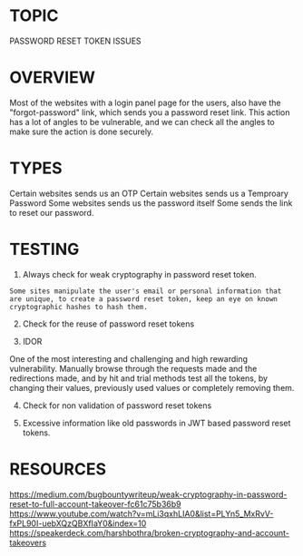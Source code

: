 # TOPIC
PASSWORD RESET TOKEN ISSUES

# OVERVIEW
Most of the websites with a login panel page for the users, also have the "forgot-password" link, which sends you a password reset link.
This action has a lot of angles to be vulnerable, and we can check all the angles to make sure the action is done securely.

# TYPES
Certain websites sends us an OTP
Certain websites sends us a Temproary Password
Some websites sends us the password itself
Some sends the link to reset our password.

# TESTING
1) Always check for weak cryptography in password reset token.

```
Some sites manipulate the user's email or personal information that are unique, to create a password reset token, keep an eye on known cryptographic hashes to hash them.
```

2) Check for the reuse of password reset tokens

3) IDOR

One of the most interesting and challenging and high rewarding vulnerability.
Manually browse through the requests made and the redirections made, and by hit and trial methods test all the tokens, by
changing their values, previously used values or completely removing them.

4) Check for non validation of password reset tokens

5) Excessive information like old passwords in JWT based password reset tokens.

# RESOURCES
https://medium.com/bugbountywriteup/weak-cryptography-in-password-reset-to-full-account-takeover-fc61c75b36b9
https://www.youtube.com/watch?v=mLi3qxhLIA0&list=PLYn5_MxRvV-fxPL90I-uebXQzQBXfIaY0&index=10
https://speakerdeck.com/harshbothra/broken-cryptography-and-account-takeovers
